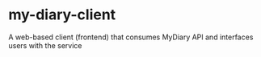 # my-diary-client
A web-based client (frontend) that consumes MyDiary API and interfaces users with the service
